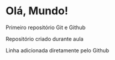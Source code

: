 # Olá, Mundo!
Primeiro repositório Git e Github

Repositório criado durante aula

Linha adicionada diretamente pelo Github
